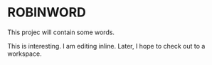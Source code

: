 # ROBINWORD
This projec will contain some words.

This is interesting.  I am editing inline.  Later, I hope to check out to a workspace.  
